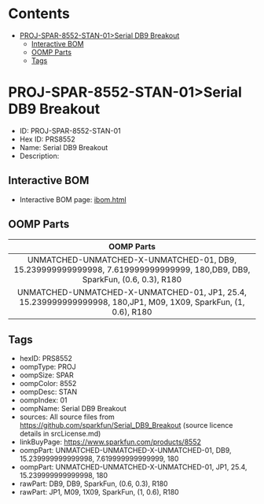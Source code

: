 



Contents
========

* [PROJ-SPAR-8552-STAN-01>Serial DB9 Breakout](#proj-spar-8552-stan-01serial-db9-breakout)
	* [Interactive BOM](#interactive-bom)
	* [OOMP Parts](#oomp-parts)
	* [Tags](#tags)

# PROJ-SPAR-8552-STAN-01>Serial DB9 Breakout

- ID: PROJ-SPAR-8552-STAN-01
- Hex ID: PRS8552
- Name: Serial DB9 Breakout
- Description: 

## Interactive BOM

- Interactive BOM page: [ibom.html](kicad/bom/ibom.html)

## OOMP Parts
  

|OOMP Parts|
| :---: |
|UNMATCHED-UNMATCHED-X-UNMATCHED-01, DB9, 15.239999999999998, 7.619999999999999, 180,DB9, DB9, SparkFun, (0.6, 0.3), R180|
|UNMATCHED-UNMATCHED-X-UNMATCHED-01, JP1, 25.4, 15.239999999999998, 180,JP1, M09, 1X09, SparkFun, (1, 0.6), R180|

## Tags

- hexID: PRS8552
- oompType: PROJ
- oompSize: SPAR
- oompColor: 8552
- oompDesc: STAN
- oompIndex: 01
- oompName: Serial DB9 Breakout
- sources: All source files from https://github.com/sparkfun/Serial_DB9_Breakout (source licence details in srcLicense.md)
- linkBuyPage: https://www.sparkfun.com/products/8552
- oompPart: UNMATCHED-UNMATCHED-X-UNMATCHED-01, DB9, 15.239999999999998, 7.619999999999999, 180
- oompPart: UNMATCHED-UNMATCHED-X-UNMATCHED-01, JP1, 25.4, 15.239999999999998, 180
- rawPart: DB9, DB9, SparkFun, (0.6, 0.3), R180
- rawPart: JP1, M09, 1X09, SparkFun, (1, 0.6), R180
